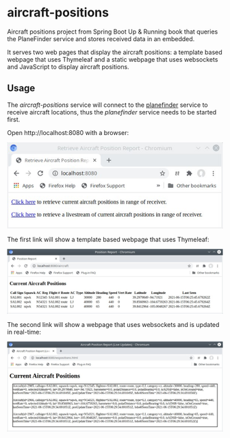 # aircraft-positions
Aircraft positions project from Spring Boot Up &amp; Running book that queries the PlaneFinder service and stores received data in an embedded.

It serves two web pages that display the aircraft positions: a template based webpage that uses Thymeleaf and a static webpage that uses websockets and JavaScript to display aircraft positions.

## Usage

The *aircraft-positions* service will connect to the [planefinder](https://github.com/mthaler/planefinder) service to receive aircraft locations, thus the *planefinder* service needs to be started first.

Open http://localhost:8080 with a browser:

![index](screenshots/index.jpg)

The first link will show a template based webpage that uses Thymeleaf:

![thymeleaf](screenshots/thymeleaf.jpg)

The second link will show a webpage that uses websockets and is updated in real-time:

![websockets](screenshots/websockets.jpg)
